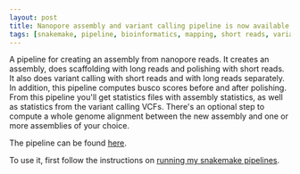 ```yaml
---
layout: post
title: Nanopore assembly and variant calling pipeline is now available
tags: [snakemake, pipeline, bioinformatics, mapping, short reads, variant calling, freebayes, long reads, nanopore, flye, longshot]
---
```


A pipeline for creating an assembly from nanopore reads. It creates an assembly, does scaffolding with long reads and polishing with short reads. It also does variant calling with short reads and with long reads separately. 
In addition, this pipeline computes busco scores before and after polishing. From this pipeline you'll get statistics files with assembly statistics, as well as statistics from the variant calling VCFs.
There's an optional step to compute a whole genome alignment between the new assembly and one or more assemblies of your choice.   


The pipeline can be found [here](https://github.com/CarolinaPB/nanopore-assembly).  

To use it, first follow the instructions on [running my snakemake pipelines](https://carolinapb.github.io/2021-06-23-how-to-run-my-pipelines/).
